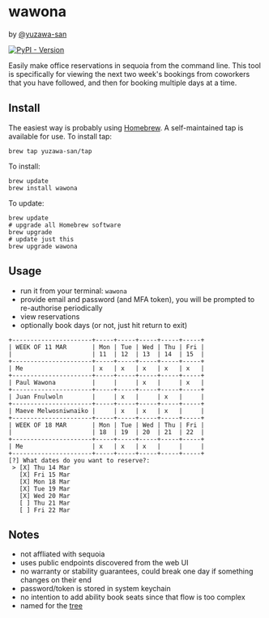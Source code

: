 # wawona

by [@yuzawa-san](https://github.com/yuzawa-san/)

[![PyPI - Version](https://img.shields.io/pypi/v/wawona)](https://pypi.org/project/wawona/)

Easily make office reservations in sequoia from the command line.
This tool is specifically for viewing the next two week's bookings from coworkers that you have followed, and then for booking multiple days at a time.

## Install

The easiest way is probably using [Homebrew](https://brew.sh/).
A self-maintained tap is available for use. To install tap:
```console
brew tap yuzawa-san/tap
```

To install:
```console
brew update
brew install wawona
```

To update:
```console
brew update
# upgrade all Homebrew software
brew upgrade
# update just this
brew upgrade wawona
```

## Usage 

- run it from your terminal: `wawona`
- provide email and password (and MFA token), you will be prompted to re-authorise periodically
- view reservations
- optionally book days (or not, just hit return to exit)

```
+----------------------+-----+-----+-----+-----+-----+
| WEEK OF 11 MAR       | Mon | Tue | Wed | Thu | Fri |
|                      | 11  | 12  | 13  | 14  | 15  |
+----------------------+-----+-----+-----+-----+-----+
| Me                   | x   | x   | x   | x   | x   |
+----------------------+-----+-----+-----+-----+-----+
| Paul Wawona          |     |     | x   |     | x   |
+----------------------+-----+-----+-----+-----+-----+
| Juan Fnulwoln        |     | x   |     | x   |     |
+----------------------+-----+-----+-----+-----+-----+
| Maeve Melwosniwnaiko |     | x   | x   | x   |     |
+----------------------+-----+-----+-----+-----+-----+
| WEEK OF 18 MAR       | Mon | Tue | Wed | Thu | Fri |
|                      | 18  | 19  | 20  | 21  | 22  |
+----------------------+-----+-----+-----+-----+-----+
| Me                   | x   | x   | x   |     |     |
+----------------------+-----+-----+-----+-----+-----+
[?] What dates do you want to reserve?: 
 > [X] Thu 14 Mar
   [X] Fri 15 Mar
   [X] Mon 18 Mar
   [X] Tue 19 Mar
   [X] Wed 20 Mar
   [ ] Thu 21 Mar
   [ ] Fri 22 Mar

````

## Notes

- not affliated with sequoia
- uses public endpoints discovered from the web UI
- no warranty or stability guarantees, could break one day if something changes on their end
- password/token is stored in system keychain
- no intention to add ability book seats since that flow is too complex
- named for the [tree](https://en.wikipedia.org/wiki/Wawona_Tree)